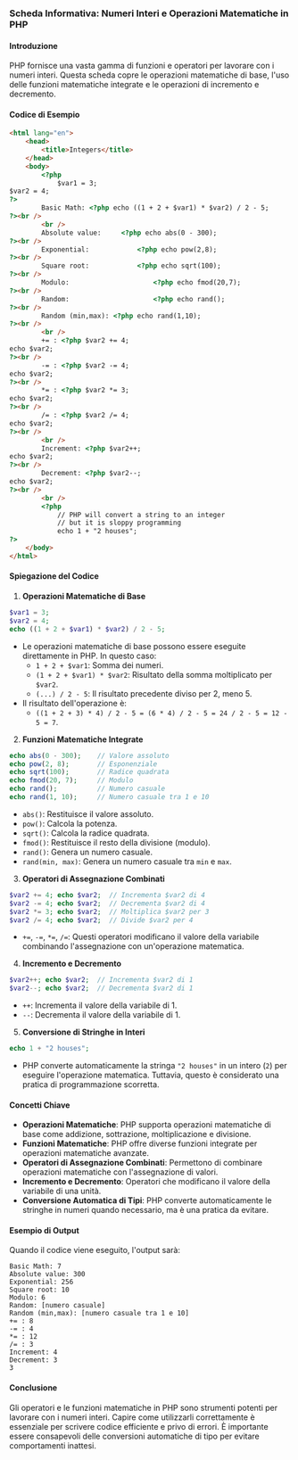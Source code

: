 ### Scheda Informativa: Numeri Interi e Operazioni Matematiche in PHP
#### Introduzione
PHP fornisce una vasta gamma di funzioni e operatori per lavorare con i numeri interi. Questa scheda copre le operazioni matematiche di base, l'uso delle funzioni matematiche integrate e le operazioni di incremento e decremento.
#### Codice di Esempio
```html
<html lang="en">
	<head>
		<title>Integers</title>
	</head>
	<body>
		<?php
			$var1 = 3;
$var2 = 4;
?>
		Basic Math: <?php echo ((1 + 2 + $var1) * $var2) / 2 - 5;
?><br />
		<br />
		Absolute value: 	<?php echo abs(0 - 300);
?><br />
		Exponential: 			<?php echo pow(2,8);
?><br />
		Square root: 			<?php echo sqrt(100);
?><br />
		Modulo: 					<?php echo fmod(20,7);
?><br />
		Random: 					<?php echo rand();
?><br />
		Random (min,max): <?php echo rand(1,10);
?><br />
		<br />
		+= : <?php $var2 += 4;
echo $var2;
?><br />
		-= : <?php $var2 -= 4;
echo $var2;
?><br />
		*= : <?php $var2 *= 3;
echo $var2;
?><br />
		/= : <?php $var2 /= 4;
echo $var2;
?><br />
		<br />
		Increment: <?php $var2++;
echo $var2;
?><br />
		Decrement: <?php $var2--;
echo $var2;
?><br />
		<br />
		<?php
			// PHP will convert a string to an integer
			// but it is sloppy programming
			echo 1 + "2 houses";
?>
	</body>
</html>
```
#### Spiegazione del Codice
1. **Operazioni Matematiche di Base**
```php
$var1 = 3;
$var2 = 4;
echo ((1 + 2 + $var1) * $var2) / 2 - 5;
```
- Le operazioni matematiche di base possono essere eseguite direttamente in PHP. In questo caso:
  - `1 + 2 + $var1`: Somma dei numeri.
  - `(1 + 2 + $var1) * $var2`: Risultato della somma moltiplicato per `$var2`.
  - `(...) / 2 - 5`: Il risultato precedente diviso per 2, meno 5.
- Il risultato dell'operazione è:
  - `((1 + 2 + 3) * 4) / 2 - 5 = (6 * 4) / 2 - 5 = 24 / 2 - 5 = 12 - 5 = 7`.
2. **Funzioni Matematiche Integrate**
```php
echo abs(0 - 300);    // Valore assoluto
echo pow(2, 8);       // Esponenziale
echo sqrt(100);       // Radice quadrata
echo fmod(20, 7);     // Modulo
echo rand();          // Numero casuale
echo rand(1, 10);     // Numero casuale tra 1 e 10
```
- `abs()`: Restituisce il valore assoluto.
- `pow()`: Calcola la potenza.
- `sqrt()`: Calcola la radice quadrata.
- `fmod()`: Restituisce il resto della divisione (modulo).
- `rand()`: Genera un numero casuale.
- `rand(min, max)`: Genera un numero casuale tra `min` e `max`.
3. **Operatori di Assegnazione Combinati**
```php
$var2 += 4; echo $var2;  // Incrementa $var2 di 4
$var2 -= 4; echo $var2;  // Decrementa $var2 di 4
$var2 *= 3; echo $var2;  // Moltiplica $var2 per 3
$var2 /= 4; echo $var2;  // Divide $var2 per 4
```
- `+=`, `-=`, `*=`, `/=`: Questi operatori modificano il valore della variabile combinando l'assegnazione con un'operazione matematica.
4. **Incremento e Decremento**
```php
$var2++; echo $var2;  // Incrementa $var2 di 1
$var2--; echo $var2;  // Decrementa $var2 di 1
```
- `++`: Incrementa il valore della variabile di 1.
- `--`: Decrementa il valore della variabile di 1.
5. **Conversione di Stringhe in Interi**
```php
echo 1 + "2 houses";
```
- PHP converte automaticamente la stringa `"2 houses"` in un intero (`2`) per eseguire l'operazione matematica. Tuttavia, questo è considerato una pratica di programmazione scorretta.
#### Concetti Chiave
- **Operazioni Matematiche**: PHP supporta operazioni matematiche di base come addizione, sottrazione, moltiplicazione e divisione.
- **Funzioni Matematiche**: PHP offre diverse funzioni integrate per operazioni matematiche avanzate.
- **Operatori di Assegnazione Combinati**: Permettono di combinare operazioni matematiche con l'assegnazione di valori.
- **Incremento e Decremento**: Operatori che modificano il valore della variabile di una unità.
- **Conversione Automatica di Tipi**: PHP converte automaticamente le stringhe in numeri quando necessario, ma è una pratica da evitare.
#### Esempio di Output
Quando il codice viene eseguito, l'output sarà:
```
Basic Math: 7
Absolute value: 300
Exponential: 256
Square root: 10
Modulo: 6
Random: [numero casuale]
Random (min,max): [numero casuale tra 1 e 10]
+= : 8
-= : 4
*= : 12
/= : 3
Increment: 4
Decrement: 3
3
```
#### Conclusione
Gli operatori e le funzioni matematiche in PHP sono strumenti potenti per lavorare con i numeri interi. Capire come utilizzarli correttamente è essenziale per scrivere codice efficiente e privo di errori. È importante essere consapevoli delle conversioni automatiche di tipo per evitare comportamenti inattesi.
